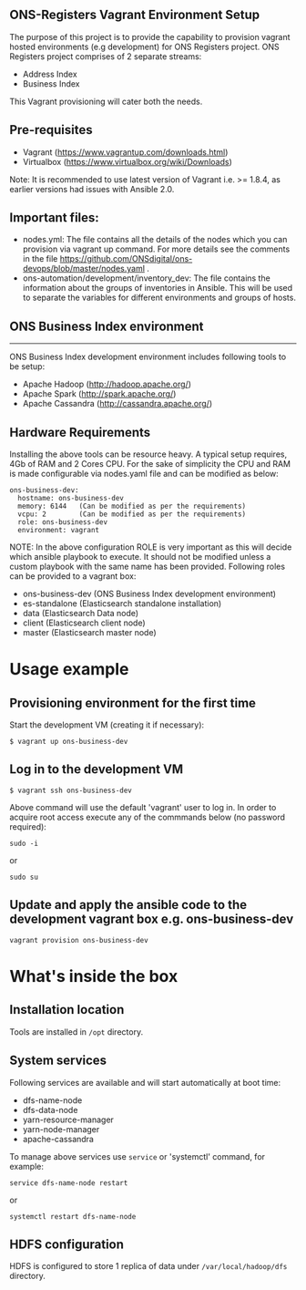 ## ONS-Registers Vagrant Environment Setup

The purpose of this project is to provide the capability to provision vagrant hosted environments (e.g development) for ONS Registers project. 
ONS Registers project comprises of 2 separate streams:

- Address Index
- Business Index

This Vagrant provisioning will cater both the needs.

## Pre-requisites

- Vagrant (https://www.vagrantup.com/downloads.html)
- Virtualbox (https://www.virtualbox.org/wiki/Downloads)

Note: It is recommended to use latest version of Vagrant i.e. >= 1.8.4, as earlier versions had issues with Ansible 2.0.

## Important files:

 - nodes.yml: The file contains all the details of the nodes which you can provision via vagrant up <nodename> command. For more details see the comments in the file https://github.com/ONSdigital/ons-devops/blob/master/nodes.yaml .
 - ons-automation/development/inventory_dev: The file contains the information about the groups of inventories in Ansible. This will be used to separate the variables for different environments and groups of hosts.

## ONS Business Index environment
----------------------------------

ONS Business Index development environment includes following tools to be setup:

- Apache Hadoop  (http://hadoop.apache.org/)
- Apache Spark  (http://spark.apache.org/)
- Apache Cassandra  (http://cassandra.apache.org/)

## Hardware Requirements
Installing the above tools can be resource heavy. A typical setup requires, 4Gb of RAM and 2 Cores CPU. For the sake of simplicity the CPU and RAM
is made configurable via nodes.yaml file and can be modified as below:

```
ons-business-dev:
  hostname: ons-business-dev
  memory: 6144   (Can be modified as per the requirements)
  vcpu: 2        (Can be modified as per the requirements)
  role: ons-business-dev
  environment: vagrant
```

NOTE: In the above configuration ROLE is very important as this will decide which ansible playbook to execute. It should not be modified unless a custom 
playbook with the same name has been provided. Following roles can be provided to a vagrant box:

- ons-business-dev     (ONS Business Index development environment)
- es-standalone        (Elasticsearch standalone installation) 
- data                 (Elasticsearch Data node)
- client               (Elasticsearch client node)
- master               (Elasticsearch master node)

# Usage example

## Provisioning environment for the first time

Start the development VM (creating it if necessary):

```
$ vagrant up ons-business-dev
```

## Log in to the development VM

```
$ vagrant ssh ons-business-dev
```

Above command will use the default 'vagrant' user to log in. In order to acquire root access execute any of the commmands below (no password required):

```
sudo -i
```

or 

```
sudo su
```

## Update and apply the ansible code to the development vagrant box e.g. ons-business-dev

```
vagrant provision ons-business-dev
```

# What's inside the box

## Installation location

Tools are installed in `/opt` directory.

## System services

Following services are available and will start automatically at boot time:

- dfs-name-node
- dfs-data-node
- yarn-resource-manager
- yarn-node-manager
- apache-cassandra

To manage above services use `service` or 'systemctl' command, for example:

```
service dfs-name-node restart
```

or

```
systemctl restart dfs-name-node
```

## HDFS configuration

HDFS is configured to store 1 replica of data under `/var/local/hadoop/dfs` directory.
